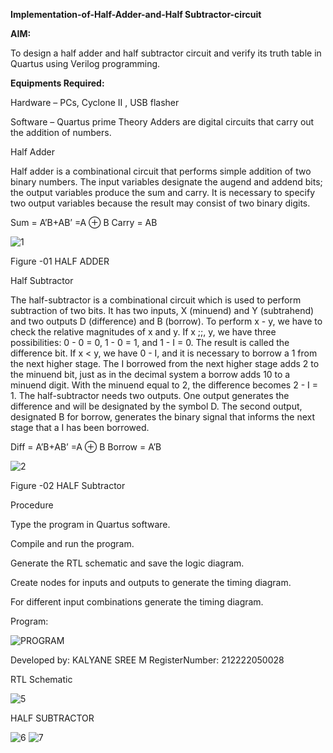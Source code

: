 **Implementation-of-Half-Adder-and-Half Subtractor-circuit**

**AIM:**

To design a half adder and half subtractor circuit and verify its truth table in Quartus using Verilog programming.

**Equipments Required:**

Hardware – PCs, Cyclone II , USB flasher

Software – Quartus prime Theory Adders are digital circuits that carry out the addition of numbers.

Half Adder

Half adder is a combinational circuit that performs simple addition of two binary numbers. The input variables designate the augend and addend bits; the output variables produce the sum and carry. It is necessary to specify two output variables because the result may consist of two binary digits.

Sum = A’B+AB’ =A ⊕ B Carry = AB

![1](https://github.com/Kalyanesree/3/assets/163311552/6b298724-6298-46a9-a7b3-a92214cd82bb)


Figure -01 HALF ADDER

Half Subtractor

The half-subtractor is a combinational circuit which is used to perform subtraction of two bits. It has two inputs, X (minuend) and Y (subtrahend) and two outputs D (difference) and B (borrow). To perform x - y, we have to check the relative magnitudes of x and y. If x ;;, y, we have three possibilities: 0 - 0 = 0, 1 - 0 = 1, and 1 - I = 0. The result is called the difference bit. If x < y, we have 0 - I, and it is necessary to borrow a 1 from the next higher stage. The I borrowed from the next higher stage adds 2 to the minuend bit, just as in the decimal system a borrow adds 10 to a minuend digit. With the minuend equal to 2, the difference becomes 2 - I = 1. The half-subtractor needs two outputs. One output generates the difference and will be designated by the symbol D. The second output, designated B for borrow, generates the binary signal that informs the next stage that a I has been borrowed.

Diff = A’B+AB’ =A ⊕ B Borrow = A’B


![2](https://github.com/Kalyanesree/3/assets/163311552/b1f768da-1ca6-48d0-b9f0-f73cd3c85ebb)


Figure -02 HALF Subtractor

Procedure

Type the program in Quartus software.

Compile and run the program.

Generate the RTL schematic and save the logic diagram.

Create nodes for inputs and outputs to generate the timing diagram.

For different input combinations generate the timing diagram.

Program:

![PROGRAM](https://github.com/Kalyanesree/3/assets/163311552/07ac8abe-dfe4-4809-a0c8-4d72c3cf0a5e)


Developed by: KALYANE SREE M    RegisterNumber: 212222050028

RTL Schematic

![5](https://github.com/Kalyanesree/3/assets/163311552/9898ac5b-b6ee-4a65-8a07-db30faee567d)

HALF SUBTRACTOR

![6](https://github.com/Kalyanesree/3/assets/163311552/d8dc809a-c068-48be-b554-a79f746ab6a5)
![7](https://github.com/Kalyanesree/3/assets/163311552/d6af4e97-86c9-475a-be00-2eace43152cd)


